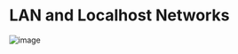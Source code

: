 # LAN and Localhost Networks

![image](https://github.com/CentouirOrion/LANandLocalHostNetworks/assets/146302952/6d4d96e4-41ad-4f18-b4d7-3a715c76dc18)

